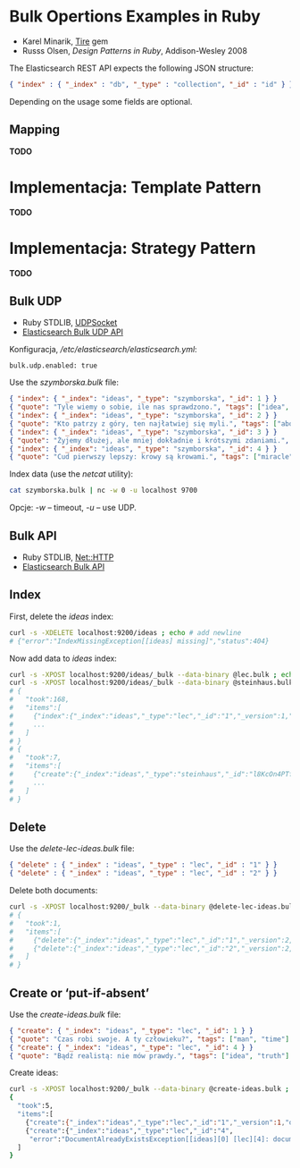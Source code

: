 # Bulk Opertions Examples in Ruby

* Karel Minarik, [Tire](https://github.com/karmi/tire) gem
* Russs Olsen, *Design Patterns in Ruby*, Addison-Wesley 2008


The Elasticsearch REST API expects the following JSON structure:

```json
{ "index" : { "_index" : "db", "_type" : "collection", "_id" : "id" } }
```
Depending on the usage some fields are optional.


## Mapping

**TODO**


# Implementacja: Template Pattern

**TODO**


# Implementacja: Strategy Pattern

**TODO**


## Bulk UDP

* Ruby STDLIB, [UDPSocket](http://www.ruby-doc.org/stdlib-1.9.3/libdoc/socket/rdoc/UDPSocket.html)
* [Elasticsearch Bulk UDP API](http://www.elasticsearch.org/guide/reference/api/bulk-udp/)

Konfiguracja, */etc/elasticsearch/elasticsearch.yml*:

```
bulk.udp.enabled: true
```

Use the *szymborska.bulk* file:

```json
{ "index": { "_index": "ideas", "_type": "szymborska", "_id": 1 } }
{ "quote": "Tyle wiemy o sobie, ile nas sprawdzono.", "tags": ["idea", "lechery"] }
{ "index": { "_index": "ideas", "_type": "szymborska", "_id": 2 } }
{ "quote": "Kto patrzy z góry, ten najłatwiej się myli.", "tags": ["above", "mistake"] }
{ "index": { "_index": "ideas", "_type": "szymborska", "_id": 3 } }
{ "quote": "Żyjemy dłużej, ale mniej dokładnie i krótszymi zdaniami.", "tags": ["life"] }
{ "index": { "_index": "ideas", "_type": "szymborska", "_id": 4 } }
{ "quote": "Cud pierwszy lepszy: krowy są krowami.", "tags": ["miracle", "cow"] }
```

Index data (use the *netcat* utility):

```sh
cat szymborska.bulk | nc -w 0 -u localhost 9700
```

Opcje: *-w* – timeout, *-u* – use UDP.


## Bulk API

* Ruby STDLIB, [Net::HTTP](http://ruby-doc.org/stdlib-2.0/libdoc/net/http/rdoc/Net/HTTP.html)
* [Elasticsearch Bulk API](http://www.elasticsearch.org/guide/reference/api/bulk/)


## Index

First, delete the *ideas* index:

```sh
curl -s -XDELETE localhost:9200/ideas ; echo # add newline
# {"error":"IndexMissingException[[ideas] missing]","status":404}
```
Now add data to *ideas* index:

```sh
curl -s -XPOST localhost:9200/ideas/_bulk --data-binary @lec.bulk ; echo
curl -s -XPOST localhost:9200/ideas/_bulk --data-binary @steinhaus.bulk ; echo
# {
#   "took":168,
#   "items":[
#     {"index":{"_index":"ideas","_type":"lec","_id":"1","_version":1,"ok":true}},
#     ...
#   ]
# }
# {
#   "took":7,
#   "items":[
#     {"create":{"_index":"ideas","_type":"steinhaus","_id":"l8KcOn4PTfS4u9c51Aaeqg","_version":1,"ok":true}},
#     ...
#   ]
# }
```

## Delete

Use the *delete-lec-ideas.bulk* file:

```json
{ "delete" : { "_index" : "ideas", "_type" : "lec", "_id" : "1" } }
{ "delete" : { "_index" : "ideas", "_type" : "lec", "_id" : "2" } }
```

Delete both documents:

```sh
curl -s -XPOST localhost:9200/_bulk --data-binary @delete-lec-ideas.bulk ; echo
# {
#   "took":1,
#   "items":[
#     {"delete":{"_index":"ideas","_type":"lec","_id":"1","_version":2,"ok":true}},
#     {"delete":{"_index":"ideas","_type":"lec","_id":"2","_version":2,"ok":true}}
#   ]
# }
```

## Create or ‘put-if-absent’

Use the *create-ideas.bulk* file:

```json
{ "create": { "_index": "ideas", "_type": "lec", "_id": 1 } }
{ "quote": "Czas robi swoje. A ty człowieku?", "tags": ["man", "time"] }
{ "create": { "_index": "ideas", "_type": "lec", "_id": 4 } }
{ "quote": "Bądź realistą: nie mów prawdy.", "tags": ["idea", "truth"] }
```

Create ideas:

```sh
curl -s -XPOST localhost:9200/_bulk --data-binary @create-ideas.bulk ; echo
{
  "took":5,
  "items":[
    {"create":{"_index":"ideas","_type":"lec","_id":"1","_version":1,"ok":true}},
    {"create":{"_index":"ideas","_type":"lec","_id":"4",
     "error":"DocumentAlreadyExistsException[[ideas][0] [lec][4]: document already exists]"}}
  ]
}
```
